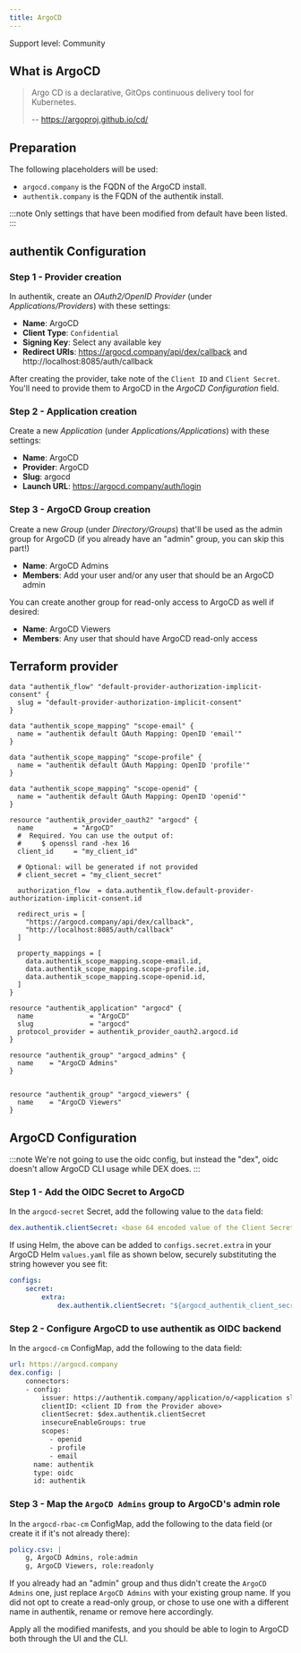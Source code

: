 ```yaml
---
title: ArgoCD
---
```


<span class="badge badge--secondary">Support level: Community</span>

## What is ArgoCD

> Argo CD is a declarative, GitOps continuous delivery tool for Kubernetes.
>
> -- https://argoproj.github.io/cd/

## Preparation

The following placeholders will be used:

- `argocd.company` is the FQDN of the ArgoCD install.
- `authentik.company` is the FQDN of the authentik install.

:::note
Only settings that have been modified from default have been listed.
:::

## authentik Configuration

### Step 1 - Provider creation

In authentik, create an _OAuth2/OpenID Provider_ (under _Applications/Providers_) with these settings:

- **Name**: ArgoCD
- **Client Type**: `Confidential`
- **Signing Key**: Select any available key
- **Redirect URIs**: https://argocd.company/api/dex/callback and http://localhost:8085/auth/callback

After creating the provider, take note of the `Client ID` and `Client Secret`. You'll need to provide them to ArgoCD in the _ArgoCD Configuration_ field.

### Step 2 - Application creation

Create a new _Application_ (under _Applications/Applications_) with these settings:

- **Name**: ArgoCD
- **Provider**: ArgoCD
- **Slug**: argocd
- **Launch URL**: https://argocd.company/auth/login

### Step 3 - ArgoCD Group creation

Create a new _Group_ (under _Directory/Groups_) that'll be used as the admin group for ArgoCD (if you already have an "admin" group, you can skip this part!)

- **Name**: ArgoCD Admins
- **Members**: Add your user and/or any user that should be an ArgoCD admin

You can create another group for read-only access to ArgoCD as well if desired:

- **Name**: ArgoCD Viewers
- **Members**: Any user that should have ArgoCD read-only access

## Terraform provider

```hcl
data "authentik_flow" "default-provider-authorization-implicit-consent" {
  slug = "default-provider-authorization-implicit-consent"
}

data "authentik_scope_mapping" "scope-email" {
  name = "authentik default OAuth Mapping: OpenID 'email'"
}

data "authentik_scope_mapping" "scope-profile" {
  name = "authentik default OAuth Mapping: OpenID 'profile'"
}

data "authentik_scope_mapping" "scope-openid" {
  name = "authentik default OAuth Mapping: OpenID 'openid'"
}

resource "authentik_provider_oauth2" "argocd" {
  name          = "ArgoCD"
  #  Required. You can use the output of:
  #     $ openssl rand -hex 16
  client_id     = "my_client_id"

  # Optional: will be generated if not provided
  # client_secret = "my_client_secret"

  authorization_flow  = data.authentik_flow.default-provider-authorization-implicit-consent.id

  redirect_uris = [
    "https://argocd.company/api/dex/callback",
    "http://localhost:8085/auth/callback"
  ]

  property_mappings = [
    data.authentik_scope_mapping.scope-email.id,
    data.authentik_scope_mapping.scope-profile.id,
    data.authentik_scope_mapping.scope-openid.id,
  ]
}

resource "authentik_application" "argocd" {
  name              = "ArgoCD"
  slug              = "argocd"
  protocol_provider = authentik_provider_oauth2.argocd.id
}

resource "authentik_group" "argocd_admins" {
  name    = "ArgoCD Admins"
}


resource "authentik_group" "argocd_viewers" {
  name    = "ArgoCD Viewers"
}
```

## ArgoCD Configuration

:::note
We're not going to use the oidc config, but instead the "dex", oidc doesn't allow ArgoCD CLI usage while DEX does.
:::

### Step 1 - Add the OIDC Secret to ArgoCD

In the `argocd-secret` Secret, add the following value to the `data` field:

```yaml
dex.authentik.clientSecret: <base 64 encoded value of the Client Secret from the Provider above>
```

If using Helm, the above can be added to `configs.secret.extra` in your ArgoCD Helm `values.yaml` file as shown below, securely substituting the string however you see fit:

```yaml
configs:
    secret:
        extra:
            dex.authentik.clientSecret: "${argocd_authentik_client_secret}"
```

### Step 2 - Configure ArgoCD to use authentik as OIDC backend

In the `argocd-cm` ConfigMap, add the following to the data field:

```yaml
url: https://argocd.company
dex.config: |
    connectors:
    - config:
        issuer: https://authentik.company/application/o/<application slug defined in step 2>/
        clientID: <client ID from the Provider above>
        clientSecret: $dex.authentik.clientSecret
        insecureEnableGroups: true
        scopes:
          - openid
          - profile
          - email
      name: authentik
      type: oidc
      id: authentik
```

### Step 3 - Map the `ArgoCD Admins` group to ArgoCD's admin role

In the `argocd-rbac-cm` ConfigMap, add the following to the data field (or create it if it's not already there):

```yaml
policy.csv: |
    g, ArgoCD Admins, role:admin
    g, ArgoCD Viewers, role:readonly
```

If you already had an "admin" group and thus didn't create the `ArgoCD Admins` one, just replace `ArgoCD Admins` with your existing group name.
If you did not opt to create a read-only group, or chose to use one with a different name in authentik, rename or remove here accordingly.

Apply all the modified manifests, and you should be able to login to ArgoCD both through the UI and the CLI.
